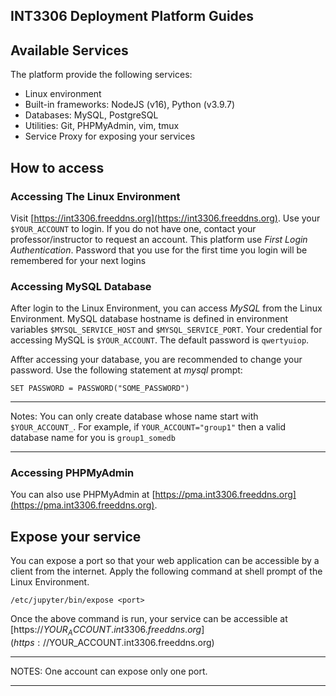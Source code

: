 INT3306 Deployment Platform Guides
--------------
## Available Services
The platform provide the following services:
- Linux environment
- Built-in frameworks: NodeJS (v16), Python (v3.9.7)
- Databases: MySQL, PostgreSQL
- Utilities: Git, PHPMyAdmin, vim, tmux
- Service Proxy for exposing your services

## How to access
### Accessing The Linux Environment 
Visit [https://int3306.freeddns.org](https://int3306.freeddns.org). 
Use your `$YOUR_ACCOUNT` to login. If you do not have one, contact your professor/instructor to request an account.
This platform use *First Login Authentication*. Password that you use for the first time you login will be remembered for your next logins
### Accessing MySQL Database
After login to the Linux Environment, you can access *MySQL* from the Linux Environment. MySQL database hostname is defined in environment variables `$MYSQL_SERVICE_HOST` and `$MYSQL_SERVICE_PORT`. Your credential for accessing MySQL is `$YOUR_ACCOUNT`. The default password is `qwertyuiop`.

Affter accessing your database, you are recommended to change your password. Use the following statement at *mysql* prompt:
```
SET PASSWORD = PASSWORD("SOME_PASSWORD")
```
***
Notes: You can only create database whose name start with `$YOUR_ACCOUNT_`. For example, if `YOUR_ACCOUNT="group1"` then a valid database name for you is `group1_somedb`
***
### Accessing PHPMyAdmin
You can also use PHPMyAdmin at [https://pma.int3306.freeddns.org](https://pma.int3306.freeddns.org). 

## Expose your service
You can expose a port so that your web application can be accessible by a client from the internet. Apply the following command at shell prompt of the Linux Environment.

```
/etc/jupyter/bin/expose <port>
```
Once the above command is run, your service can be accessible at [https://$YOUR_ACCOUNT.int3306.freeddns.org](https://$YOUR_ACCOUNT.int3306.freeddns.org)
***
NOTES: One account can expose only one port.
***